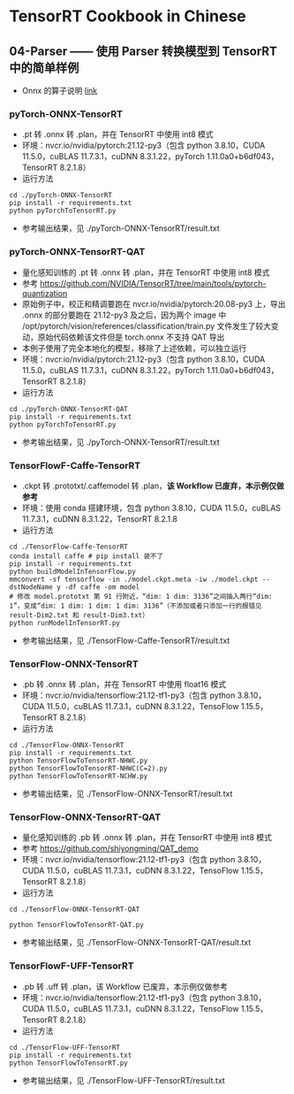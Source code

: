# TensorRT Cookbook in Chinese

## 04-Parser —— 使用 Parser 转换模型到 TensorRT 中的简单样例
+ Onnx 的算子说明 [link](https://github.com/onnx/onnx/blob/main/docs/Operators.md)

### pyTorch-ONNX-TensorRT
+ .pt 转 .onnx 转 .plan，并在 TensorRT 中使用 int8 模式
+ 环境：nvcr.io/nvidia/pytorch:21.12-py3（包含 python 3.8.10，CUDA 11.5.0，cuBLAS 11.7.3.1，cuDNN 8.3.1.22，pyTorch 1.11.0a0+b6df043，TensorRT 8.2.1.8）
+ 运行方法
```shell
cd ./pyTorch-ONNX-TensorRT
pip install -r requirements.txt
python pyTorchToTensorRT.py
```
+ 参考输出结果，见 ./pyTorch-ONNX-TensorRT/result.txt

### pyTorch-ONNX-TensorRT-QAT
+ 量化感知训练的 .pt 转 .onnx 转 .plan，并在 TensorRT 中使用 int8 模式
+ 参考 https://github.com/NVIDIA/TensorRT/tree/main/tools/pytorch-quantization
+ 原始例子中，校正和精调要跑在 nvcr.io/nvidia/pytorch:20.08-py3 上，导出 .onnx 的部分要跑在 21.12-py3 及之后，因为两个 image 中 /opt/pytorch/vision/references/classification/train.py 文件发生了较大变动，原始代码依赖该文件但是 torch.onnx 不支持 QAT 导出
+ 本例子使用了完全本地化的模型，移除了上述依赖，可以独立运行
+ 环境：nvcr.io/nvidia/pytorch:21.12-py3（包含 python 3.8.10，CUDA 11.5.0，cuBLAS 11.7.3.1，cuDNN 8.3.1.22，pyTorch 1.11.0a0+b6df043，TensorRT 8.2.1.8）
+ 运行方法
```shell
cd ./pyTorch-ONNX-TensorRT-QAT
pip install -r requirements.txt
python pyTorchToTensorRT.py
```
+ 参考输出结果，见 ./pyTorch-ONNX-TensorRT/result.txt

### TensorFlowF-Caffe-TensorRT
+ .ckpt 转 .prototxt/.caffemodel 转 .plan，**该 Workflow 已废弃，本示例仅做参考**
+ 环境：使用 conda 搭建环境，包含 python 3.8.10，CUDA 11.5.0，cuBLAS 11.7.3.1，cuDNN 8.3.1.22，TensorRT 8.2.1.8
+ 运行方法
```shell
cd ./TensorFlow-Caffe-TensorRT
conda install caffe # pip install 装不了
pip install -r requirements.txt
python buildModelInTensorFlow.py
mmconvert -sf tensorflow -in ./model.ckpt.meta -iw ./model.ckpt --dstNodeName y -df caffe -om model
# 修改 model.prototxt 第 91 行附近，“dim: 1 dim: 3136”之间插入两行“dim: 1”，变成“dim: 1 dim: 1 dim: 1 dim: 3136”（不添加或者只添加一行的报错见 result-Dim2.txt 和 result-Dim3.txt）
python runModelInTensorRT.py
```
+ 参考输出结果，见 ./TensorFlow-Caffe-TensorRT/result.txt

### TensorFlow-ONNX-TensorRT
+ .pb 转 .onnx 转 .plan，并在 TensorRT 中使用 float16 模式
+ 环境：nvcr.io/nvidia/tensorflow:21.12-tf1-py3（包含 python 3.8.10，CUDA 11.5.0，cuBLAS 11.7.3.1，cuDNN 8.3.1.22，TensoFlow 1.15.5，TensorRT 8.2.1.8）
+ 运行方法
```shell
cd ./TensorFlow-ONNX-TensorRT
pip install -r requirements.txt
python TensorFlowToTensorRT-NHWC.py
python TensorFlowToTensorRT-NHWC(C=2).py
python TensorFlowToTensorRT-NCHW.py
```
+ 参考输出结果，见 ./TensorFlow-ONNX-TensorRT/result.txt

### TensorFlow-ONNX-TensorRT-QAT
+ 量化感知训练的 .pb 转 .onnx 转 .plan，并在 TensorRT 中使用 int8 模式
+ 参考 https://github.com/shiyongming/QAT_demo
+ 环境：nvcr.io/nvidia/tensorflow:21.12-tf1-py3（包含 python 3.8.10，CUDA 11.5.0，cuBLAS 11.7.3.1，cuDNN 8.3.1.22，TensoFlow 1.15.5，TensorRT 8.2.1.8）
+ 运行方法
```shell
cd ./TensorFlow-ONNX-TensorRT-QAT

python TensorFlowToTensorRT-QAT.py
```
+ 参考输出结果，见 ./TensorFlow-ONNX-TensorRT-QAT/result.txt

### TensorFlowF-UFF-TensorRT
+ .pb 转 .uff 转 .plan，该 Workflow 已废弃，本示例仅做参考
+ 环境：nvcr.io/nvidia/tensorflow:21.12-tf1-py3（包含 python 3.8.10，CUDA 11.5.0，cuBLAS 11.7.3.1，cuDNN 8.3.1.22，TensoFlow 1.15.5，TensorRT 8.2.1.8）
+ 运行方法
```shell
cd ./TensorFlow-UFF-TensorRT
pip install -r requirements.txt
python TensorFlowToTensorRT.py
```
+ 参考输出结果，见 ./TensorFlow-UFF-TensorRT/result.txt

